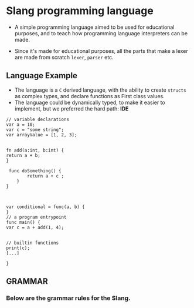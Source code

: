 # Slang programming language


- A simple programming language aimed to be used for educational purposes, and to teach how programming language interpreters
  can be made.

- Since it's made for educational purposes, all the parts that make a lexer are made from scratch `lexer`, `parser` etc.

## Language Example

- The language is a `C` derived language, with the ability to create `structs` as complex types, and declare functions as First class values.
- The language could be dynamically typed, to make it easier to implement, but we preferred the hard path: **IDE** 

```
// variable declarations
var a = 10;
var c = "some string";
var arrayValue = [1, 2, 3];


fn add(a:int, b:int) {
return a + b;
}

 func doSomething() {
        return a + c ;
    } 
}



var conditional = func(a, b) {
}
// a program entrypoint
func main() {
var c = a + add(1, 4);


// builtin functions
print(c);
[...]

}
```


## GRAMMAR

### Below are the grammar rules for the Slang.


